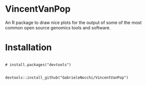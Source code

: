 # VincentVanPop
An R package to draw nice plots for the output of some of the most common open source genomics tools and software.
# Installation
<code>
# install.packages("devtools")
  
devtools::install_github("GabrieleNocchi/VincentVanPop")
</code>
